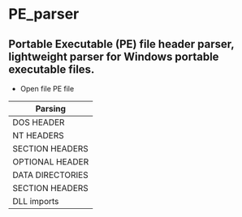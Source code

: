# PE_parser
Portable Executable (PE) file header parser, lightweight parser for Windows portable executable files.
------

- Open file PE file

|Parsing | 
|--|
| DOS HEADER |    
| NT HEADERS |  
| SECTION HEADERS |    
| OPTIONAL HEADER |  
| DATA DIRECTORIES |   
 |SECTION HEADERS  |    
 |DLL imports   | 
